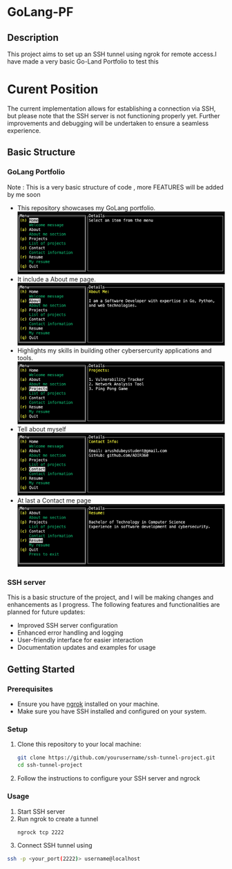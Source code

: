 # GoLang-PF

## Description

This project aims to set up an SSH tunnel using ngrok for remote access.I have made a very basic Go-Land Portfolio to test this 


# Curent Position 

The current implementation allows for establishing a connection via SSH, but please note that the SSH server is not functioning properly yet. Further improvements and debugging will be undertaken to ensure a seamless experience.

## Basic Structure

### GoLang Portfolio

Note : This is a very basic structure of code , more FEATURES will be added by me soon 
- This repository showcases my GoLang portfolio.
![Image 1](https://github.com/ADIR360/GoLANG-Portfolio/blob/main/Images/1.png)
- It include a About me page.
![Image 2](https://github.com/ADIR360/GoLANG-Portfolio/blob/main/Images/2.png)
- Highlights my skills in building other cybersercurity applications and tools.
![Image 3](https://github.com/ADIR360/GoLANG-Portfolio/blob/main/Images/3.png)
- Tell about myself 
![Image 5](https://github.com/ADIR360/GoLANG-Portfolio/blob/main/Images/4.png)
- At last a Contact me page 
![Image 4](https://github.com/ADIR360/GoLANG-Portfolio/blob/main/Images/5.png)


### SSH server

This is a basic structure of the project, and I will be making changes and enhancements as I progress. The following features and functionalities are planned for future updates:

- Improved SSH server configuration
- Enhanced error handling and logging
- User-friendly interface for easier interaction
- Documentation updates and examples for usage

## Getting Started

### Prerequisites

- Ensure you have [ngrok](https://ngrok.com/download) installed on your machine.
- Make sure you have SSH installed and configured on your system.

### Setup

1. Clone this repository to your local machine:
   ```bash
   git clone https://github.com/yourusername/ssh-tunnel-project.git
   cd ssh-tunnel-project
2. Follow the instructions to configure your SSH server and ngrock 

### Usage 

1. Start SSH server 
2. Run ngrok to create a tunnel
   ```bash
   ngrock tcp 2222
3. Connect SSH tunnel using 
```bash
ssh -p <your_port(2222)> username@localhost

